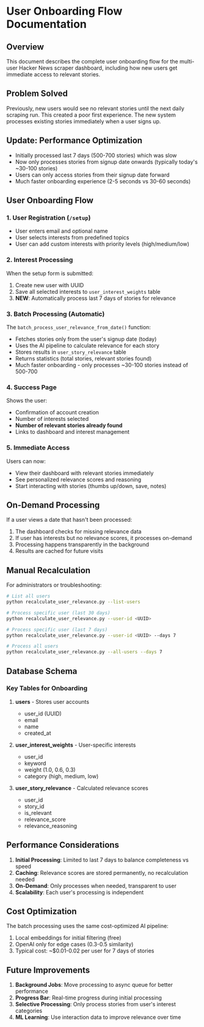 # User Onboarding Flow Documentation

## Overview
This document describes the complete user onboarding flow for the multi-user Hacker News scraper dashboard, including how new users get immediate access to relevant stories.

## Problem Solved
Previously, new users would see no relevant stories until the next daily scraping run. This created a poor first experience. The new system processes existing stories immediately when a user signs up.

## Update: Performance Optimization
- Initially processed last 7 days (500-700 stories) which was slow
- Now only processes stories from signup date onwards (typically today's ~30-100 stories)
- Users can only access stories from their signup date forward
- Much faster onboarding experience (2-5 seconds vs 30-60 seconds)

## User Onboarding Flow

### 1. User Registration (`/setup`)
- User enters email and optional name
- User selects interests from predefined topics
- User can add custom interests with priority levels (high/medium/low)

### 2. Interest Processing
When the setup form is submitted:
1. Create new user with UUID
2. Save all selected interests to `user_interest_weights` table
3. **NEW**: Automatically process last 7 days of stories for relevance

### 3. Batch Processing (Automatic)
The `batch_process_user_relevance_from_date()` function:
- Fetches stories only from the user's signup date (today)
- Uses the AI pipeline to calculate relevance for each story
- Stores results in `user_story_relevance` table
- Returns statistics (total stories, relevant stories found)
- Much faster onboarding - only processes ~30-100 stories instead of 500-700

### 4. Success Page
Shows the user:
- Confirmation of account creation
- Number of interests selected
- **Number of relevant stories already found**
- Links to dashboard and interest management

### 5. Immediate Access
Users can now:
- View their dashboard with relevant stories immediately
- See personalized relevance scores and reasoning
- Start interacting with stories (thumbs up/down, save, notes)

## On-Demand Processing

If a user views a date that hasn't been processed:
1. The dashboard checks for missing relevance data
2. If user has interests but no relevance scores, it processes on-demand
3. Processing happens transparently in the background
4. Results are cached for future visits

## Manual Recalculation

For administrators or troubleshooting:

```bash
# List all users
python recalculate_user_relevance.py --list-users

# Process specific user (last 30 days)
python recalculate_user_relevance.py --user-id <UUID>

# Process specific user (last 7 days)
python recalculate_user_relevance.py --user-id <UUID> --days 7

# Process all users
python recalculate_user_relevance.py --all-users --days 7
```

## Database Schema

### Key Tables for Onboarding

1. **users** - Stores user accounts
   - user_id (UUID)
   - email
   - name
   - created_at

2. **user_interest_weights** - User-specific interests
   - user_id
   - keyword
   - weight (1.0, 0.6, 0.3)
   - category (high, medium, low)

3. **user_story_relevance** - Calculated relevance scores
   - user_id
   - story_id
   - is_relevant
   - relevance_score
   - relevance_reasoning

## Performance Considerations

1. **Initial Processing**: Limited to last 7 days to balance completeness vs speed
2. **Caching**: Relevance scores are stored permanently, no recalculation needed
3. **On-Demand**: Only processes when needed, transparent to user
4. **Scalability**: Each user's processing is independent

## Cost Optimization

The batch processing uses the same cost-optimized AI pipeline:
1. Local embeddings for initial filtering (free)
2. OpenAI only for edge cases (0.3-0.5 similarity)
3. Typical cost: ~$0.01-0.02 per user for 7 days of stories

## Future Improvements

1. **Background Jobs**: Move processing to async queue for better performance
2. **Progress Bar**: Real-time progress during initial processing
3. **Selective Processing**: Only process stories from user's interest categories
4. **ML Learning**: Use interaction data to improve relevance over time